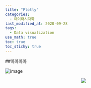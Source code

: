 ```yaml
---
title: "Plotly"
categories: 
  - 데이터시각화
last_modified_at: 2020-09-28
tags:
  - Data visualization
use_math: true
toc: true
toc_sticky: true
---
```


##아아아아

![image](https://prismic-io.s3.amazonaws.com/plotly-marketing-website/bd1f702a-b623-48ab-a459-3ee92a7499b4_logo-plotly.svg)

<p align="center"><img src="https://prismic-io.s3.amazonaws.com/plotly-marketing-website/bd1f702a-b623-48ab-a459-3ee92a7499b4_logo-plotly.svg"></p>

